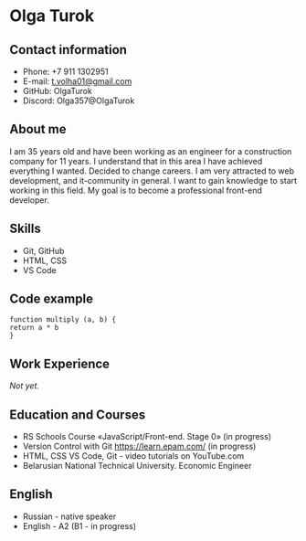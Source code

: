 # Olga Turok

## Contact information

* Phone: +7 911 1302951
* E-mail: t.volha01@gmail.com
* GitHub: OlgaTurok
* Discord: Olga357@OlgaTurok

## About me

I am 35 years old and have been working as an engineer for a construction company for 11 years. I understand that in this area I have achieved everything I wanted. Decided to change careers. I am very attracted to web development, and it-community in general. I want to gain knowledge to start working in this field. My goal is to become a professional front-end developer.

## Skills

* Git, GitHub
* HTML, CSS
* VS Code

## Code example

```
function multiply (a, b) {
return a * b
}
```

## Work Experience

*Not yet.*

## Education and Courses

* RS Schools Course «JavaScript/Front-end. Stage 0» (in progress)
* Version Control with Git  https://learn.epam.com/ (in progress)
* HTML, CSS VS Code, Git - video tutorials on YouTube.com
* Belarusian National Technical University. Economic Engineer

## English

* Russian - native speaker
* English - A2 (B1 - in progress)
